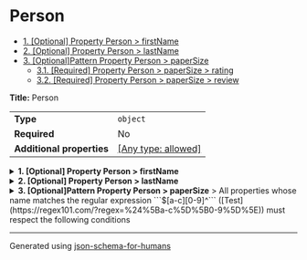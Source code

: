 # Person

- [1. [Optional] Property Person > firstName](#firstName-4e616d65)
- [2. [Optional] Property Person > lastName](#lastName-4e616d65)
- [3. [Optional]Pattern Property Person > paperSize](#pattern1-65726e31)
  - [3.1. [Required] Property Person > paperSize > rating](#pattern1_rating-74696e67)
  - [3.2. [Required] Property Person > paperSize > review](#pattern1_review-76696577)

**Title:** Person

|                           |                                                                           |
| ------------------------- | ------------------------------------------------------------------------- |
| **Type**                  | `object`                                                                  |
| **Required**              | No                                                                        |
| **Additional properties** | [[Any type: allowed]](# "Additional Properties of any type are allowed.") |

<details>
<summary><strong> <a name="firstName-4e616d65"></a>1. [Optional] Property Person > firstName</strong>  

</summary>
<blockquote>

**Title:** Person

|              |          |
| ------------ | -------- |
| **Type**     | `string` |
| **Required** | No       |

**Description:** The person's first name.

</blockquote>
</details>

<details>
<summary><strong> <a name="lastName-4e616d65"></a>2. [Optional] Property Person > lastName</strong>  

</summary>
<blockquote>

**Title:** Person

|              |          |
| ------------ | -------- |
| **Type**     | `string` |
| **Required** | No       |

**Description:** The person's last name.

</blockquote>
</details>

<details>
<summary><strong> <a name="pattern1-65726e31"></a>3. [Optional]Pattern Property Person > paperSize</strong>  
> All properties whose name matches the regular expression
```$[a-c][0-9]^``` ([Test](https://regex101.com/?regex=%24%5Ba-c%5D%5B0-9%5D%5E))
must respect the following conditions

</summary>
<blockquote>

**Title:** paperSize

|                           |                                                                           |
| ------------------------- | ------------------------------------------------------------------------- |
| **Type**                  | `object`                                                                  |
| **Required**              | No                                                                        |
| **Additional properties** | [[Any type: allowed]](# "Additional Properties of any type are allowed.") |

**Description:** Review of a paper size.

<details>
<summary><strong> <a name="pattern1_rating-74696e67"></a>3.1. [Required] Property Person > paperSize > rating</strong>  

</summary>
<blockquote>

**Title:** Rating

|              |           |
| ------------ | --------- |
| **Type**     | `integer` |
| **Required** | Yes       |

**Description:** Numerical rating for paper size.

</blockquote>
</details>

<details>
<summary><strong> <a name="pattern1_review-76696577"></a>3.2. [Required] Property Person > paperSize > review</strong>  

</summary>
<blockquote>

**Title:** Review

|              |          |
| ------------ | -------- |
| **Type**     | `string` |
| **Required** | Yes      |

**Description:** Narrative review of the paper size.

</blockquote>
</details>

</blockquote>
</details>

----------------------------------------------------------------------------------------------------------------------------
Generated using [json-schema-for-humans](https://github.com/coveooss/json-schema-for-humans)